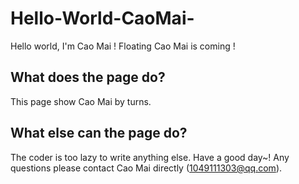 # Hello-World-CaoMai-
Hello world, I'm Cao Mai ! Floating Cao Mai is coming !
## What does the page do?
This page show Cao Mai by turns.
## What else can the page do?
The coder is too lazy to write anything else.
Have a good day~!
Any questions please contact Cao Mai directly (1049111303@qq.com).